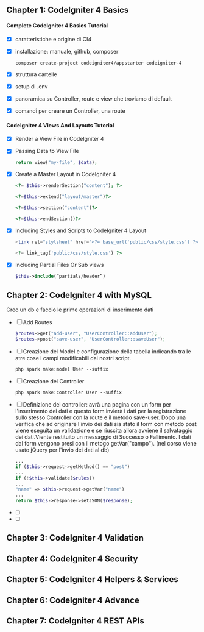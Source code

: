 ## Chapter 1: CodeIgniter 4 Basics

#### Complete CodeIgniter 4 Basics Tutorial

+ [x] caratteristiche e origine di CI4

+ [x] installazione: manuale, github, composer
  
  ```shell
  composer create-project codeigniter4/appstarter codeigniter-4
  ```

+ [x] struttura cartelle

+ [x] setup di .env

+ [x] panoramica su Controller, route e view che troviamo di default

+ [x] comandi per creare un Controller, una route 

#### CodeIgniter 4 Views And Layouts Tutorial

- [x] Render a View File in CodeIgniter 4

- [x] Passing Data to View File
  
  ```php
  return view("my-file", $data);
  ```

- [x] Create a Master Layout in CodeIgniter 4 
  
  ```php
  <?= $this->renderSection("content"); ?>
  ```
  
  ```php
  <?=$this->extend("layout/master")?>
  
  <?=$this->section("content")?>
  
  <?=$this->endSection()?>
  ```

- [x] Including Styles and Scripts to CodeIgniter 4 Layout
  
  ```php
  <link rel="stylsheet" href="<?= base_url('public/css/style.css') ?>"/>
  
  <?= link_tag('public/css/style.css') ?>
  ```

- [x] Including Partial Files Or Sub views
  
  ```php
  $this->include(“partials/header”)
  ```

## Chapter 2: CodeIgniter 4 with MySQL

Creo un db e faccio le prime operazioni di inserimento dati

- [ ] Add Routes
  
  ```php
  $routes->get("add-user", "UserController::addUser");
  $routes->post("save-user", "UserController::saveUser");
  ```

- [ ] Creazione del Model e configurazione della tabella indicando tra le atre cose i campi modificabili dai nostri script.
  
  ```shell
  php spark make:model User --suffix
  ```

- [ ] Creazione del Controller
  
  ```shell
  php spark make:controller User --suffix
  ```

- [ ] Definizione del controller: avrà una pagina con un form per l'inserimento dei dati e questo form invierà i dati per la registrazione sullo stesso Controller con la route e il metodo save-user. Dopo una verifica che ad originare l'invio dei dati sia stato il form con metodo post viene eseguita un validazione e se riuscita allora avviene il salvataggio dei dati.Viente restituito un messaggio di Successo o Fallimento. I dati dal form vengono presi con il metogo getVar("campo"). (nel corso viene usato jQuery per l'invio dei dati al db)
  
  ```php
  ...
  if ($this->request->getMethod() == "post")
  ...
  if (!$this->validate($rules))
  ...
  "name" => $this->request->getVar("name")
  ...
  return $this->response->setJSON($response);
  ```

- [ ] 

- [ ] 

## Chapter 3: CodeIgniter 4 Validation

## Chapter 4: CodeIgniter 4 Security

## Chapter 5: CodeIgniter 4 Helpers & Services

## Chapter 6: CodeIgniter 4 Advance

## Chapter 7: CodeIgniter 4 REST APIs

